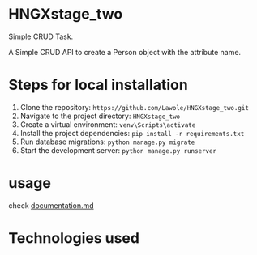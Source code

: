 # HNGXstage_two
Simple CRUD Task.

A Simple CRUD API to create a Person object with the attribute name.
# Steps for local installation
1. Clone the repository: ```https://github.com/Lawole/HNGXstage_two.git```
2. Navigate to the project directory: ```HNGXstage_two```
3. Create a virtual environment: ```venv\Scripts\activate```
4. Install the project dependencies: ```pip install -r requirements.txt```
5. Run database migrations: ```python manage.py migrate ```
6. Start the development server: ```python manage.py runserver ```
# usage 
check [documentation.md](https://github.com/Lawole/HNGXstage_two/blob/master/documentation.md)
# Technologies used 

